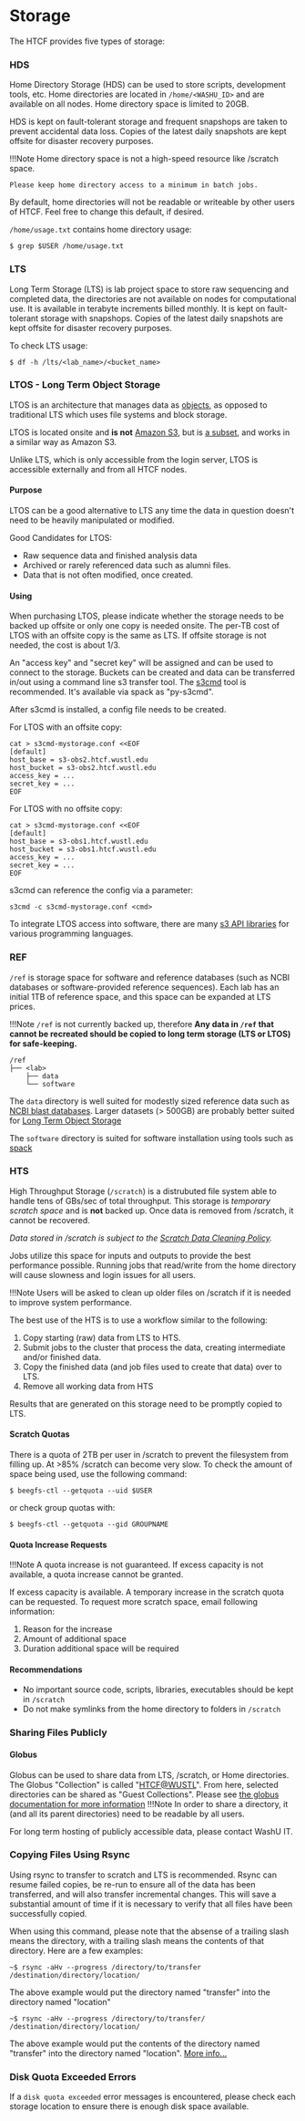 # Storage

The HTCF provides five types of storage:


### HDS

Home Directory Storage (HDS) can be used to store scripts, development tools, etc.  Home directories are located in `/home/<WASHU_ID>` and are available on all nodes. Home directory space is limited to 20GB.

HDS is kept on fault-tolerant storage and frequent snapshops are taken to prevent accidental data loss.  Copies of the latest daily snapshots are kept offsite for disaster recovery purposes.

!!!Note
    Home directory space is not a high-speed resource like /scratch space.

    Please keep home directory access to a minimum in batch jobs.

By default, home directories will not be readable or writeable by other users of HTCF.  Feel free to change this default, if desired.

`/home/usage.txt` contains home directory usage:

    $ grep $USER /home/usage.txt

### LTS

Long Term Storage (LTS) is lab project space to store raw sequencing and completed data, the directories are not available on nodes for computational use.  It is available in terabyte increments billed monthly.  It is kept on fault-tolerant storage with snapshops.  Copies of the latest daily snapshots are kept offsite for disaster recovery purposes. 

To check LTS usage:

    $ df -h /lts/<lab_name>/<bucket_name>

### LTOS - Long Term Object Storage

LTOS is an architecture that manages data as [objects](https://en.wikipedia.org/wiki/Object_storage), as opposed to traditional LTS which uses file systems and block storage.

LTOS is located onsite and **is not** [Amazon S3](https://en.wikipedia.org/wiki/Amazon_S3), but is [a subset](https://docs.ceph.com/en/latest/radosgw/s3/), and works in a similar way as Amazon S3. 

Unlike LTS, which is only accessible from the login server, LTOS is accessible externally and from all HTCF nodes.

#### Purpose

LTOS can be a good alternative to LTS any time the data in question doesn't need to be heavily manipulated or modified.

Good Candidates for LTOS:

- Raw sequence data and finished analysis data
- Archived or rarely referenced data such as alumni files.
- Data that is not often modified, once created.

#### Using

When purchasing LTOS, please indicate whether the storage needs to be backed up offsite or only one copy is needed onsite.
The per-TB cost of LTOS with an offsite copy is the same as LTS.  If offsite storage is not needed, the cost is about 1/3.

An "access key" and "secret key" will be assigned and can be used to connect to the storage.
Buckets can be created and data can be transferred in/out using a command line s3 transfer tool. 
The [s3cmd](https://s3tools.org/s3cmd) tool is recommended. It's available via spack as "py-s3cmd".

After s3cmd is installed, a config file needs to be created.

For LTOS with an offsite copy:

    cat > s3cmd-mystorage.conf <<EOF
    [default]
    host_base = s3-obs2.htcf.wustl.edu
    host_bucket = s3-obs2.htcf.wustl.edu
    access_key = ...
    secret_key = ...
    EOF

For LTOS with no offsite copy:

    cat > s3cmd-mystorage.conf <<EOF
    [default]
    host_base = s3-obs1.htcf.wustl.edu
    host_bucket = s3-obs1.htcf.wustl.edu
    access_key = ...
    secret_key = ...
    EOF

s3cmd can reference the config via a parameter:

    s3cmd -c s3cmd-mystorage.conf <cmd>
    
To integrate LTOS access into software, there are many [s3 API libraries](https://docs.ceph.com/en/latest/radosgw/s3/) for various programming languages.

### REF

`/ref` is storage space for software and reference databases (such as NCBI databases or software-provided reference sequences).  Each lab has an initial 1TB of reference space, and this space can be expanded at LTS prices.

!!!Note
    `/ref` is not currently backed up, therefore **Any data in `/ref` that cannot be recreated should be copied to long term storage (LTS or LTOS) for safe-keeping.**

```
/ref
├── <lab>
    ├── data
    └── software
```

The `data` directory is well suited for modestly sized reference data such as [NCBI blast databases](ftp://ftp.ncbi.nlm.nih.gov/blast/db/).
Larger datasets (> 500GB) are probably better suited for [Long Term Object Storage](#ltos)

The `software` directory is suited for software installation using tools such as [spack](../software.md#spack)


### HTS

High Throughput Storage (`/scratch`) is a distrubuted file system able to handle tens of GBs/sec of total throughput.  This storage is *temporary scratch space* and is **not** backed up.  Once data is removed from /scratch, it cannot be recovered.

*Data stored in /scratch is subject to the [Scratch Data Cleaning Policy](../policies.md#scratch-data-cleaning).*

Jobs utilize this space for inputs and outputs to provide the best performance possible.  Running jobs that read/write from the home directory will cause slowness and login issues for all users.

!!!Note
    Users will be asked to clean up older files on /scratch if it is needed to improve system performance.

The best use of the HTS is to use a workflow similar to the following:

1.  Copy starting (raw) data from LTS to HTS.
2.  Submit jobs to the cluster that process the data, creating intermediate and/or finished data.
3.  Copy the finished data (and job files used to create that data) over to LTS.
4.  Remove all working data from HTS

Results that are generated on this storage need to be promptly copied to LTS. 

#### Scratch Quotas

There is a quota of 2TB per user in /scratch to prevent the filesystem from filling up.  At >85% /scratch can become very slow.  To check the amount of space being used, use the following command:

    $ beegfs-ctl --getquota --uid $USER

or check group quotas with:

    $ beegfs-ctl --getquota --gid GROUPNAME

#### Quota Increase Requests

!!!Note
    A quota increase is not guaranteed.  If excess capacity is not available, a quota increase cannot be granted.

If excess capacity is available.  A temporary increase in the scratch quota can be requested.  To request more scratch space, email following information:

1. Reason for the increase
2. Amount of additional space
3. Duration additional space will be required


#### Recommendations

* No important source code, scripts, libraries, executables should be kept in `/scratch`
* Do not make symlinks from the home directory to folders in `/scratch`

### Sharing Files Publicly

#### Globus

Globus can be used to share data from LTS, /scratch, or Home directories.  The Globus "Collection" is called "[HTCF@WUSTL](https://app.globus.org/collections?q=HTCF%40WUSTL&scope=all)". From here, selected directories can be shared as "Guest Collections".  Please see [the globus documentation for more information](https://docs.globus.org/how-to/get-started/)
!!!Note
    In order to share a directory, it (and all its parent directories) need to be readable by all users.

For long term hosting of publicly accessible data, please contact WashU IT.

### Copying Files Using Rsync

Using rsync to transfer to scratch and LTS is recommended.  Rsync can resume failed copies, be re-run to ensure all of the data has been transferred, and will also transfer incremental changes.  This will save a substantial amount of time if it is necessary to verify that all files have been successfully copied.

When using this command, please note that the absense of a trailing slash means the directory, with a trailing slash means the contents of that directory.  Here are a few examples:

~~~~
~$ rsync -aHv --progress /directory/to/transfer /destination/directory/location/
~~~~

The above example would put the directory named "transfer" into the directory named "location"

~~~~
~$ rsync -aHv --progress /directory/to/transfer/ /destination/directory/location/
~~~~

The above example would put the contents of the directory named "transfer" into the directory named "location".
[More info...](https://stackoverflow.com/questions/31278098/slashes-and-the-rsync-command)

### Disk Quota Exceeded Errors

If a `disk quota exceeded` error messages is encountered, please check each storage location to ensure there is enough disk space available.
